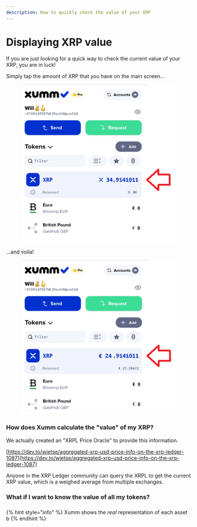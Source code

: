 ```yaml
---
description: How to quickly check the value of your XRP
---
```


# Displaying XRP value

If you are just looking for a quick way to check the current value of your XRP, you are in luck!

Simply tap the amount of XRP that you have on the main screen...

<figure><img src="../.gitbook/assets/Value - 2.png" alt=""><figcaption></figcaption></figure>

...and voila!



<figure><img src="../.gitbook/assets/Value - 1.png" alt=""><figcaption></figcaption></figure>

### **How does Xumm calculate the "value" of my XRP?**

We actually created an "XRPL Price Oracle" to provide this information.

[https://dev.to/wietse/aggregated-xrp-usd-price-info-on-the-xrp-ledger-1087](https://dev.to/wietse/aggregated-xrp-usd-price-info-on-the-xrp-ledger-1087)

Anyone in the XRP Ledger community can query the XRPL to get the current XRP value, which is a weighed average from multiple exchanges.

### **What if I want to know the value of all my tokens?**

###



{% hint style="info" %}
Xumm shows the _real_ representation of each asset b
{% endhint %}
